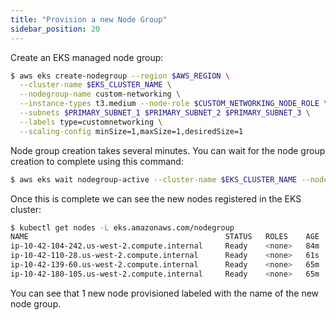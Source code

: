```yaml
---
title: "Provision a new Node Group"
sidebar_position: 20
---
```


Create an EKS managed node group:

```bash wait=30
$ aws eks create-nodegroup --region $AWS_REGION \
  --cluster-name $EKS_CLUSTER_NAME \
  --nodegroup-name custom-networking \
  --instance-types t3.medium --node-role $CUSTOM_NETWORKING_NODE_ROLE \
  --subnets $PRIMARY_SUBNET_1 $PRIMARY_SUBNET_2 $PRIMARY_SUBNET_3 \
  --labels type=customnetworking \
  --scaling-config minSize=1,maxSize=1,desiredSize=1
```

Node group creation takes several minutes. You can wait for the node group creation to complete using this command:

```bash wait=30 timeout=300
$ aws eks wait nodegroup-active --cluster-name $EKS_CLUSTER_NAME --nodegroup-name custom-networking
```

Once this is complete we can see the new nodes registered in the EKS cluster:

```bash wait=30
$ kubectl get nodes -L eks.amazonaws.com/nodegroup
NAME                                            STATUS   ROLES    AGE   VERSION               NODEGROUP
ip-10-42-104-242.us-west-2.compute.internal     Ready    <none>   84m   vVAR::KUBERNETES_NODE_VERSION   default
ip-10-42-110-28.us-west-2.compute.internal      Ready    <none>   61s   vVAR::KUBERNETES_NODE_VERSION   custom-networking
ip-10-42-139-60.us-west-2.compute.internal      Ready    <none>   65m   vVAR::KUBERNETES_NODE_VERSION   default
ip-10-42-180-105.us-west-2.compute.internal     Ready    <none>   65m   vVAR::KUBERNETES_NODE_VERSION   default
```

You can see that 1 new node provisioned labeled with the name of the new node group.
